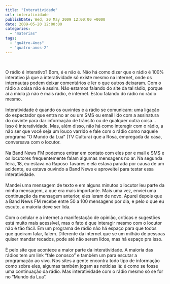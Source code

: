 ```yaml
---
title: "Interatividade"
url: interatividade
publishDate: Wed, 20 May 2009 12:00:00 +0000
date: 2009-05-20 12:00:00
categories: 
  - "materias"
tags: 
  - "qu4tro-4nos"
  - "quatro-anos-2"
---
```

<a href="http://1.bp.blogspot.com/_BzqI_RDZ6O4/ShMUMlw9PQI/AAAAAAAAAc0/U2BbAB2gCq8/s1600-h/R%C3%81DIOINTERATIVA.JPG"><img src="http://1.bp.blogspot.com/_BzqI_RDZ6O4/ShMUMlw9PQI/AAAAAAAAAc0/U2BbAB2gCq8/s200/R%C3%81DIOINTERATIVA.JPG" border="0" alt=""></a><div><br></div><div><span><span><span><span><span> <span> </span></span></span></span>O rádio é interativo? Bom, é e não é. Não há como dizer que o rádio é 100% interativo já que a interatividade só existe mesmo na internet, onde os internautas podem deixar comentários e ler o que outros deixaram. Com o rádio a coisa não é assim. Não estamos falando do site da tal rádio, porque aí a mídia já não é mais rádio, é internet. Estou falando do rádio no rádio mesmo.</span></span></div><div><span><span><br></span></span></div><div><span><span><span><span> </span> </span>Interatividade é quando os ouvintes e a rádio se comunicam: uma ligação do espectador que entra no ar ou um SMS ou email lido com a assinatura do ouvinte para dar informação de trânsito ou de qualquer outra coisa... Isso é interatividade. Mas, além disso, não há como interagir com o rádio, a não ser que você seja um louco varrido e fale com o rádio como naquele programa “O Mundo da Lua” (TV Cultura) que a Rosa, empregada da casa, conversava com o locutor.</span></span></div><div><span><span><br></span></span></div><div><span><span><span> <span> </span></span>Na Band News FM podemos entrar em contato com eles por e mail e SMS e os locutores frequentemente falam algumas mensagens no ar. Na segunda feira, 18, eu estava na Raposo Tavares e ela estava parada por causa de um acidente, eu estava ouvindo a Band News e aproveitei para testar essa interatividade.</span></span></div><div><span><span><br></span></span></div><div><span><span><span><span> </span> </span>Mandei uma mensagem de texto e em alguns minutos o locutor leu parte da minha mensagem, a que era mais importante. Mais uma vez, enviei uma continuação da mensagem anterior, eles leram de novo. Apurei depois que a Band News FM recebe entre 50 a 100 mensagens por dia, e pelo o que eu escuto, a maioria deve ser lida.</span></span></div><div><span><span><br></span></span></div><div><span><span><span><span> </span> </span>Com o celular e a internet a manifestação de opinião, críticas e sugestões está muito mais acessível, mas o fato é que interagir mesmo com o locutor não é tão fácil. Em um programa de rádio não há espaço para que todos que queiram falar, falem. Diferente da internet que se um milhão de pessoas quiser mandar recados, pode até não serem lidos, mas há espaço pra isso.</span></span></div><div><span><span><br></span></span></div><div><span><span><span> <span> </span></span>É pelo site que acontece a maior parte da interatividade. A maioria das rádios tem um link “fale conosco” e também um para escutar a programação ao vivo. Nos sites a gente encontra todo tipo de informação como sobre eles, algumas também jogam as notícias lá: é como se fosse uma continuação da rádio. Mas interatividade com o rádio mesmo só se for no “Mundo da Lua”.</span></span></div>
